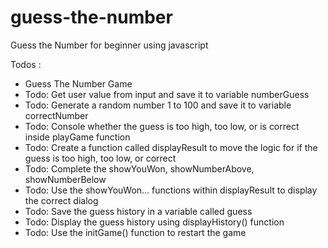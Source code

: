 # guess-the-number
Guess the Number for beginner using javascript

Todos : 

  
 * Guess The Number Game
 * Todo: Get user value from input and save it to variable numberGuess
 * Todo: Generate a random number 1 to 100 and save it to variable correctNumber
 * Todo: Console whether the guess is too high, too low, or is correct inside playGame function
 * Todo: Create a function called displayResult to move the logic for if the guess is too high, too low, or correct
 * Todo: Complete the showYouWon, showNumberAbove, showNumberBelow
 * Todo: Use the showYouWon... functions within displayResult to display the correct dialog
 * Todo: Save the guess history in a variable called guess
 * Todo: Display the guess history using displayHistory() function
 * Todo: Use the initGame() function to restart the game
 
